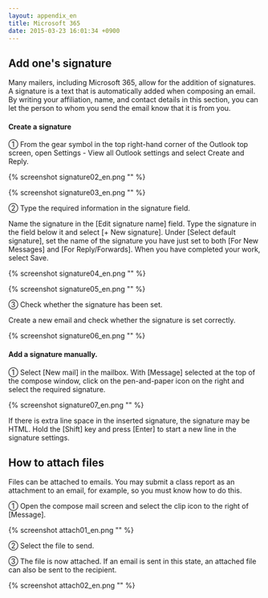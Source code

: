 ```yaml
---
layout: appendix_en
title: Microsoft 365
date: 2015-03-23 16:01:34 +0900
---
```



Add one's signature
------------

Many mailers, including Microsoft 365, allow for the addition of signatures. A signature is a text that is automatically added when composing an email. By writing your affiliation, name, and contact details in this section, you can let the person to whom you send the email know that it is from you.

#### Create a signature

&#9312; From the gear symbol in the top right-hand corner of the Outlook top screen, open Settings - View all Outlook settings and select Create and Reply.

{% screenshot signature02_en.png "" %}

{% screenshot signature03_en.png "" %}


&#9313; Type the required information in the signature field.

Name the signature in the [Edit signature name] field. Type the signature in the field below it and select [+ New signature]. Under [Select default signature], set the name of the signature you have just set to both [For New Messages] and [For Reply/Forwards]. When you have completed your work, select Save.

{% screenshot signature04_en.png "" %}

{% screenshot signature05_en.png "" %}


&#9314; Check whether the signature has been set.

Create a new email and check whether the signature is set correctly.

{% screenshot signature06_en.png "" %}



#### Add a signature manually.

&#9312; Select [New mail] in the mailbox. With [Message] selected at the top of the compose window, click on the pen-and-paper icon on the right and select the required signature.

{% screenshot signature07_en.png "" %}


If there is extra line space in the inserted signature, the signature may be HTML. 
Hold the [Shift] key and press [Enter] to start a new line in the signature settings.


How to attach files
------------------

Files can be attached to emails. You may submit a class report as an attachment to an email, for example, so you must know how to do this.

&#9312; Open the compose mail screen and select the clip icon to the right of [Message].

{% screenshot attach01_en.png "" %}

&#9313; Select the file to send.

&#9314; The file is now attached. If an email is sent in this state, an attached file can also be sent to the recipient.

{% screenshot attach02_en.png "" %}
